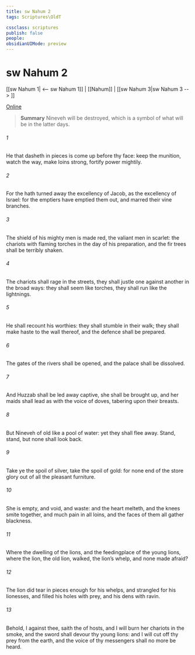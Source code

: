 ```yaml
---
title: sw Nahum 2
tags: Scriptures\OldT

cssclass: scriptures
publish: false
people:
obsidianUIMode: preview
---
```


# sw Nahum 2
[[sw Nahum 1| <-- sw Nahum 1]] | [[Nahum]] | [[sw Nahum 3|sw Nahum 3 --> ]]

[Online](https://churchofjesuschrist.org/study/scriptures/ot/nahum/2?lang=eng)

> __Summary__
Nineveh will be destroyed, which is a symbol of what will be in the latter days.

###### 1 
He that dasheth in pieces is come up before thy face: keep the munition, watch the way, make  loins strong, fortify  power mightily.

###### 2 
For the  hath turned away the excellency of Jacob, as the excellency of Israel: for the emptiers have emptied them out, and marred their vine branches.

###### 3 
The shield of his mighty men is made red, the valiant men  in scarlet: the chariots  with flaming torches in the day of his preparation, and the fir trees shall be terribly shaken.

###### 4 
The chariots shall rage in the streets, they shall justle one against another in the broad ways: they shall seem like torches, they shall run like the lightnings.

###### 5 
He shall recount his worthies: they shall stumble in their walk; they shall make haste to the wall thereof, and the defence shall be prepared.

###### 6 
The gates of the rivers shall be opened, and the palace shall be dissolved.

###### 7 
And Huzzab shall be led away captive, she shall be brought up, and her maids shall lead  as with the voice of doves, tabering upon their breasts.

###### 8 
But Nineveh  of old like a pool of water: yet they shall flee away. Stand, stand,  but none shall look back.

###### 9 
Take ye the spoil of silver, take the spoil of gold: for  none end of the store  glory out of all the pleasant furniture.

###### 10 
She is empty, and void, and waste: and the heart melteth, and the knees smite together, and much pain  in all loins, and the faces of them all gather blackness.

###### 11 
Where  the dwelling of the lions, and the feedingplace of the young lions, where the lion,  the old lion, walked,  the lion’s whelp, and none made  afraid?

###### 12 
The lion did tear in pieces enough for his whelps, and strangled for his lionesses, and filled his holes with prey, and his dens with ravin.

###### 13 
Behold, I  against thee, saith the  of hosts, and I will burn her chariots in the smoke, and the sword shall devour thy young lions: and I will cut off thy prey from the earth, and the voice of thy messengers shall no more be heard.

